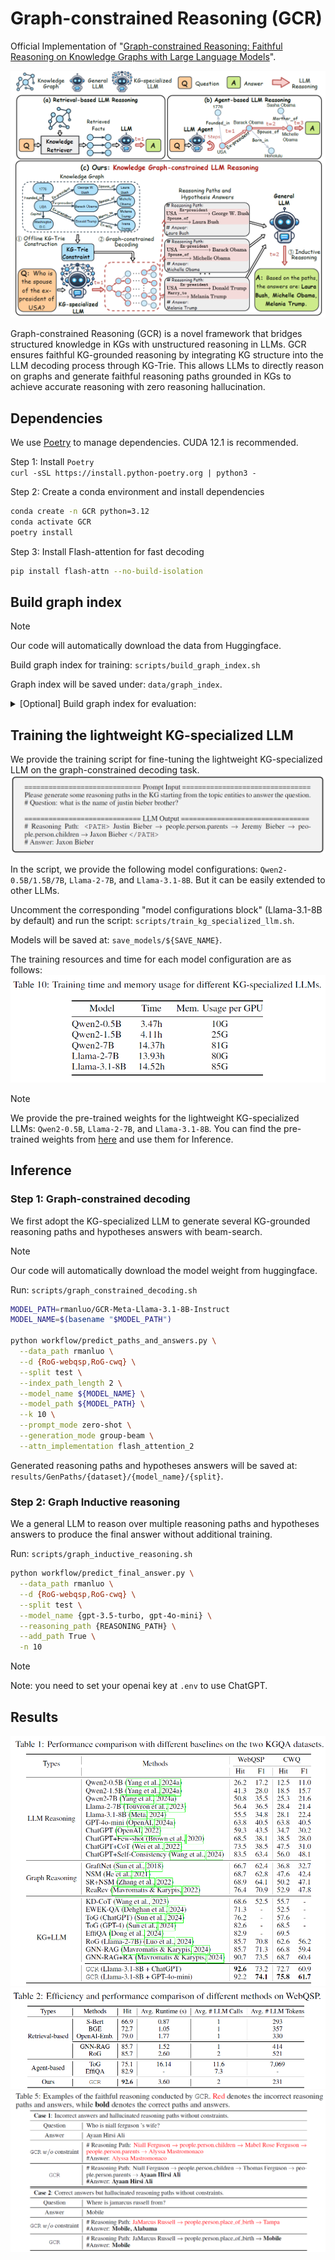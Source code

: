 # Graph-constrained Reasoning (GCR)

Official Implementation of "[Graph-constrained Reasoning: Faithful Reasoning on Knowledge Graphs with Large Language Models](https://arxiv.org/abs/2410.13080)".

![](resources/GCR.png)

Graph-constrained Reasoning (GCR) is a novel framework that  bridges structured knowledge in KGs with unstructured reasoning in LLMs. GCR ensures faithful KG-grounded reasoning by integrating KG structure into the LLM decoding process through KG-Trie. This allows LLMs to directly reason on graphs and generate faithful reasoning paths grounded in KGs to achieve accurate reasoning with zero reasoning hallucination. 

## Dependencies

We use [Poetry](https://python-poetry.org/) to manage dependencies.  CUDA 12.1 is recommended.

Step 1: Install `Poetry`   
`curl -sSL https://install.python-poetry.org | python3 -`

Step 2: Create a conda environment and install dependencies

```bash
conda create -n GCR python=3.12
conda activate GCR
poetry install
```

Step 3: Install Flash-attention for fast decoding

```bash
pip install flash-attn --no-build-isolation
```

## Build graph index

> [!NOTE]
> Our code will automatically download the data from Huggingface.

Build graph index for training: `scripts/build_graph_index.sh`

Graph index will be saved under: `data/graph_index`.

<details> <summary>[Optional] Build graph index for evaluation:</summary>

You can pre-build the graph index for faster evaluation. Otherwise, the evaluation script will build the graph index on-the-fly.   
```bash
DATA_PATH="RoG-webqsp RoG-cwq"
SPLIT=test
N_PROCESS=8
HOP=2 # 3
for DATA_PATH in ${DATA_PATH}; do
    python workflow/build_graph_index.py --d ${DATA_PATH} --split ${SPLIT} --n ${N_PROCESS} --K ${HOP}
done
```
</details>


## Training the lightweight KG-specialized LLM

We provide the training script for fine-tuning the lightweight KG-specialized LLM on the graph-constrained decoding task. 
![](resources/graph-constrained-decoding.png)

In the script, we provide the following model configurations: `Qwen2-0.5B/1.5B/7B`, `Llama-2-7B`, and `Llama-3.1-8B`. But it can be easily extended to other LLMs.

Uncomment the corresponding "model configurations block" (Llama-3.1-8B by default) and run the script: `scripts/train_kg_specialized_llm.sh`.

Models will be saved at: `save_models/${SAVE_NAME}`.

The training resources and time for each model configuration are as follows:
![](./resources/train.png) 

> [!NOTE]
> We provide the pre-trained weights for the lightweight KG-specialized LLMs: `Qwen2-0.5B`, `Llama-2-7B`, and `Llama-3.1-8B`. You can find the pre-trained weights from [here](https://huggingface.co/collections/rmanluo/graph-constrained-reasoning-671052e5c808aa5e8c57501a) and use them for Inference.

## Inference

### Step 1: Graph-constrained decoding

We first adopt the KG-specialized LLM to generate several KG-grounded reasoning paths and hypotheses answers with beam-search.

> [!NOTE]
> Our code will automatically download the model weight from huggingface.

Run: `scripts/graph_constrained_decoding.sh`

```bash
MODEL_PATH=rmanluo/GCR-Meta-Llama-3.1-8B-Instruct
MODEL_NAME=$(basename "$MODEL_PATH")

python workflow/predict_paths_and_answers.py \
  --data_path rmanluo \
  --d {RoG-webqsp,RoG-cwq} \
  --split test \
  --index_path_length 2 \
  --model_name ${MODEL_NAME} \
  --model_path ${MODEL_PATH} \
  --k 10 \
  --prompt_mode zero-shot \
  --generation_mode group-beam \
  --attn_implementation flash_attention_2
```
Generated reasoning paths and hypotheses answers will be saved at: `results/GenPaths/{dataset}/{model_name}/{split}`.

### Step 2: Graph Inductive reasoning

We a general LLM to reason over multiple reasoning paths and hypotheses answers to produce the final answer without additional training.

Run: `scripts/graph_inductive_reasoning.sh`

```bash
python workflow/predict_final_answer.py \
  --data_path rmanluo \
  --d {RoG-webqsp,RoG-cwq} \
  --split test \
  --model_name {gpt-3.5-turbo, gpt-4o-mini} \
  --reasoning_path {REASONING_PATH} \
  --add_path True \
  -n 10
```

> [!NOTE]
> Note: you need to set your openai key at `.env` to use ChatGPT.

## Results

![](resources/KGQA.png)
![](resources/efficiency.png)
![](resources/cases.png)
